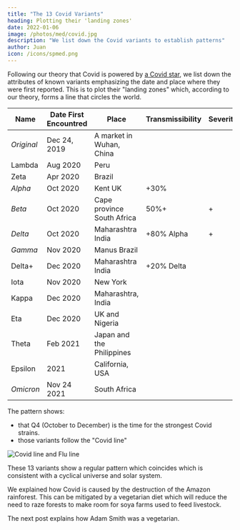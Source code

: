 ```yaml
---
title: "The 13 Covid Variants"
heading: Plotting their 'landing zones'
date: 2022-01-06
image: /photos/med/covid.jpg
description: "We list down the Covid variants to establish patterns"
author: Juan
icon: /icons/spmed.png
---
```



Following our theory that Covid is powered by [a Covid star](/bio/solutions/covid-star/), we list down the attributes of known variants emphasizing the date and place where they were first reported. This is to plot their "landing zones" which, according to our theory, forms a line that circles the world.

Name | Date First Encountred | Place | Transmissibility | Severity | Technical Name 
--- | --- | --- | --- | --- | ---
*Original* | Dec 24, 2019 | A market in Wuhan, China | | | GH/253G.V1; B.1.526
Lambda | Aug 2020 | Peru | | | 
Zeta |  Apr 2020 | Brazil | | |  P2
*Alpha* | Oct 2020 | Kent UK | +30% | | 
*Beta* | Oct 2020 | Cape province South Africa | 50%+ | + |  
*Delta* | Oct 2020 | Maharashtra India | +80% Alpha | + | 
*Gamma* | Nov 2020 | Manus Brazil | | | 
Delta+ | Dec 2020 | Maharashtra India | +20% Delta | | 
Iota | Nov 2020 | New York | | | 
Kappa | Dec 2020 | Maharashtra, India | | |
Eta | Dec 2020 | UK and Nigeria | | | 
Theta | Feb 2021 | Japan and the Philippines | | | P.3, B.1.1.28.3
Epsilon | 2021 | California, USA | | |  GH/452R.V1
*Omicron* | Nov 24 2021 | South Africa | | | 

The pattern shows:
- that Q4 (October to December) is the time for the strongest Covid strains. 
- those variants follow the "Covid line"

![Covid line and Flu line](/graphics/covidline.jpg)

These 13 variants show a regular pattern which coincides which is consistent with a cyclical universe and solar system.

We explained how Covid is caused by the destruction of the Amazon rainforest. This can be mitigated by a vegetarian diet which will reduce the need to raze forests to make room for soya farms used to feed livestock.  

The next post explains how Adam Smith was a vegetarian. 

<!--  the wave of human desires which is also a regular pattern. -->
